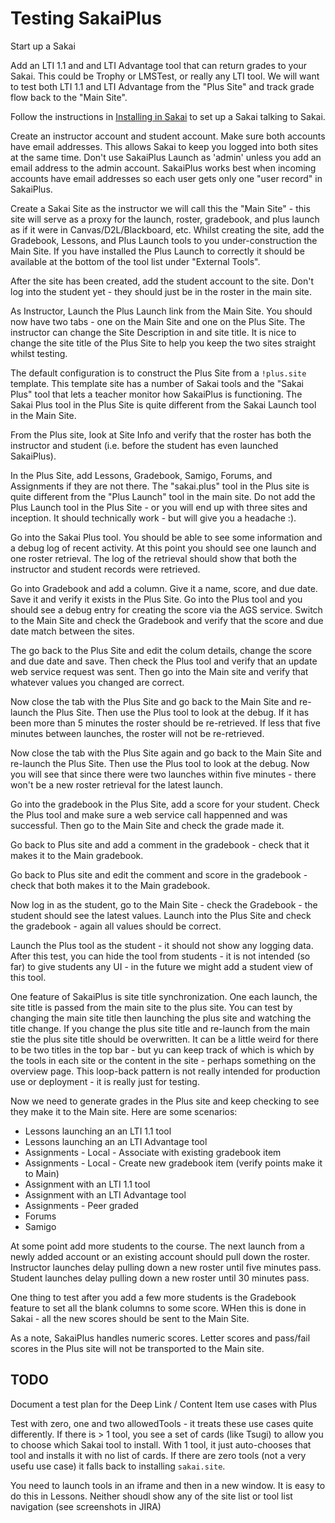 
Testing SakaiPlus
=================

Start up a Sakai

Add an LTI 1.1 and and LTI Advantage tool that can return grades to your Sakai.  This could
be Trophy or LMSTest, or really any LTI tool.   We will want to test both LTI 1.1 and LTI Advantage
from the "Plus Site" and track grade flow back to the "Main Site".

Follow the instructions in [Installing in Sakai](INSTALL-SAKAI.md) to set up a Sakai talking to Sakai.

Create an instructor account and student account.  Make sure both accounts have email addresses.
This allows Sakai to keep you logged into both sites at the same time.  Don't use SakaiPlus Launch
as 'admin' unless you add an email address to the admin account.  SakaiPlus works best when incoming
accounts have email addresses so each user gets only one "user record" in SakaiPlus.

Create a Sakai Site as the instructor we will call this the "Main Site" - this site will serve as
a proxy for the launch, roster, gradebook, and plus launch as if it were in Canvas/D2L/Blackboard, etc.
Whilst creating the site, add the Gradebook, Lessons, and Plus Launch tools to you under-construction
the Main Site.  If you have installed the Plus Launch to correctly it should be available at the bottom
of the tool list under "External Tools".

After the site has been created, add the student account to the site.  Don't log into the student yet - they
should just be in the roster in the main site.

As Instructor, Launch the Plus Launch link from the Main Site. You should now have two
tabs - one on the Main Site and one on the Plus Site.  The instructor can change the Site Description in
and site title.  It is nice to change the site title of the Plus Site to help you keep the two sites
straight whilst testing.

The default configuration is to construct the Plus Site from a `!plus.site` template.  This template
site has a number of Sakai tools and the "Sakai Plus" tool that lets a teacher monitor how SakaiPlus
is functioning.  The Sakai Plus tool in the Plus Site is quite different from the Sakai Launch tool
in the Main Site.

From the Plus site, look at Site Info and verify that the roster has both the instructor and
student (i.e. before the student has even launched SakaiPlus).

In the Plus Site, add Lessons, Gradebook, Samigo, Forums, and Assignments if they are not there.
The "sakai.plus" tool in the Plus site is quite different from the "Plus Launch" tool in the
main site.  Do not add the Plus Launch tool in the Plus Site - or you will end up with three
sites and inception.  It should technically work - but will give you a headache :).

Go into the Sakai Plus tool.  You should be able to see some information and a debug log of recent
activity.  At this point you should see one launch and one roster retrieval.  The log of the
retrieval should show that both the instructor and student records were retrieved.

Go into Gradebook and add a column.  Give it a name, score, and due date.  Save it and verify it
exists in the Plus Site.  Go into the Plus tool and you should see a debug entry for creating
the score via the AGS service.  Switch to the Main Site and check the Gradebook and verify
that the score and due date match between the sites.

The go back to the Plus Site and edit the colum details, change the score and due date and save.
Then check the Plus tool and verify that an update web service request was sent.  Then go into the
Main site and verify that whatever values you changed are correct.

Now close the tab with the Plus Site and go back to the Main Site and re-launch the Plus
Site.  Then use the Plus tool to look at the debug.  If it has been more than 5 minutes
the roster should be re-retrieved. If less that five minutes between launches, the roster
will not be re-retrieved.

Now close the tab with the Plus Site again and go back to the Main Site and re-launch the Plus
Site.  Then use the Plus tool to look at the debug.  Now you will see that since there
were two launches within five minutes - there won't be a new roster retrieval for the latest
launch.

Go into the gradebook in the Plus Site, add a score for your student.  Check the Plus
tool and make sure a web service call happenned and was successful.  Then go to the
Main Site and check the grade made it.

Go back to Plus site and add a comment in the gradebook - check that it makes it
to the Main gradebook.

Go back to Plus site and edit the comment and score in the gradebook - check
that both makes it to the Main gradebook.

Now log in as the student, go to the Main Site - check the Gradebook - the student
should see the latest values.  Launch into the Plus Site and check the gradebook -
again all values should be correct.

Launch the Plus tool as the student - it should not show any logging data. After this
test, you can hide the tool from students - it is not intended (so far) to give students
any UI - in the future we might add a student view of this tool.

One feature of SakaiPlus is site title synchronization.  One each launch, the site title
is passed from the main site to the plus site.   You can test by changing the main site
title then launching the plus site and watching the title change.  If you change the plus
site title and re-launch from the main stie the plus site title should be overwritten.
It can be a little weird for there to be two titles in the top bar - but yu can keep track
of which is which by the tools in each site or the content in the site - perhaps something
on the overview page.  This loop-back pattern is not really intended for production
use or deployment - it is really just for testing.

Now we need to generate grades in the Plus site and keep checking to see they make it to
the Main site.  Here are some scenarios:

* Lessons launching an an LTI 1.1 tool
* Lessons launching an an LTI Advantage tool
* Assignments - Local - Associate with existing gradebook item
* Assignments - Local - Create new gradebook item (verify points make it to Main)
* Assignment with an LTI 1.1 tool
* Assignment with an LTI Advantage tool
* Assignments - Peer graded
* Forums
* Samigo

At some point add more students to the course.   The next launch from a newly added account
or an existing account should pull down the roster.  Instructor launches delay pulling down
a new roster until five minutes pass.  Student launches delay pulling down a new roster
until 30 minutes pass.

One thing to test after you add a few more students is the Gradebook feature to
set all the blank columns to some score.  WHen this is done in Sakai - all the new
scores should be sent to the Main Site.

As a note, SakaiPlus handles numeric scores.  Letter scores and pass/fail scores in the Plus site
will not be transported to the Main site.


TODO
----

Document a test plan for the Deep Link / Content Item use cases with Plus

Test with zero, one and two allowedTools - it treats these use cases quite differently.
If there is > 1 tool, you see a set of cards (like Tsugi) to allow you to choose which
Sakai tool to install.  With 1 tool, it just auto-chooses that tool and installs it with
no list of cards.  If there are zero tools (not a very usefu use case) it falls back to
installing `sakai.site`.

You need to launch tools in an iframe and then in a new window.  It is easy to do this in
Lessons.   Neither shoudl show any of the site list or tool list navigation (see screenshots
in JIRA)



